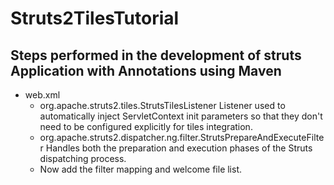 # Struts2TilesTutorial
## Steps performed in the development of struts Application with Annotations using Maven

- web.xml
	- <listener>
          <listener-class>org.apache.struts2.tiles.StrutsTilesListener</listener-class>
          </listener>
	  Listener used to automatically inject ServletContext init parameters so that they don't need to be configured explicitly for tiles integration.
	- org.apache.struts2.dispatcher.ng.filter.StrutsPrepareAndExecuteFilter
	  Handles both the preparation and execution phases of the Struts dispatching process.
	- Now add the filter mapping and welcome file list.
